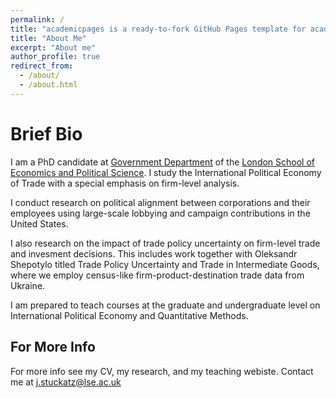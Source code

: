 ```yaml
---
permalink: /
title: "academicpages is a ready-to-fork GitHub Pages template for academic personal websites"
title: "About Me"
excerpt: "About me"
author_profile: true
redirect_from: 
  - /about/
  - /about.html
---
```

Brief Bio
======
I am a PhD candidate at [Government Department](http://www.lse.ac.uk/government) of the [London School of Economics and Political Science](http://www.lse.ac.uk/). I study the International Political Economy of Trade with a special emphasis on firm-level analysis.

I conduct research on political alignment between corporations and their employees using large-scale lobbying and campaign contributions in the United States.

I also research on the impact of trade policy uncertainty on firm-level trade and invesment decisions. This includes work together with Oleksandr Shepotylo titled Trade Policy Uncertainty and Trade in Intermediate Goods, where we employ census-like firm-product-destination trade data from Ukraine. 

I am prepared to teach courses at the graduate and undergraduate level on International Political Economy and Quantitative Methods.


For More Info
------
For more info see my CV, my research, and my teaching webiste. Contact me at [j.stuckatz@lse.ac.uk](mailto:j.stuckatz@lse.ac.uk)
